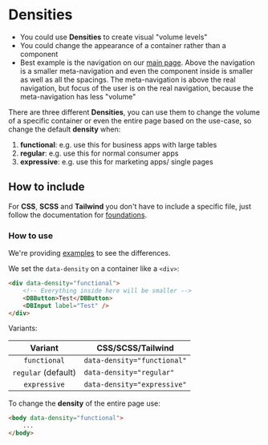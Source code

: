 # Densities

- You could use **Densities** to create visual "volume levels"
- You could change the appearance of a container rather than a component
- Best example is the navigation on our [main page](https://design-system.deutschebahn.com/core-web/review/main/). Above the navigation is a smaller meta-navigation and even the component inside is smaller as well as all the spacings. The meta-navigation is above the real navigation, but focus of the user is on the real navigation, because the meta-navigation has less "volume"

There are three different **Densities**, you can use them to change the volume of a specific container or even the entire page based on the use-case, so change the default **density** when:

1. **functional**: e.g. use this for business apps with large tables
2. **regular**: e.g. use this for normal consumer apps
3. **expressive**: e.g. use this for marketing apps/ single pages

## How to include

For **CSS**, **SCSS** and **Tailwind** you don't have to include a specific file, just follow the documentation for [foundations](../../foundations/readme).

### How to use

We're providing [examples](./examples) to see the differences.

We set the `data-density` on a container like a `<div>`:

```html
<div data-density="functional">
	<!-- Everything inside here will be smaller -->
	<DBButton>Test</DBButton>
	<DBInput label="Test" />
</div>
```

Variants:

|       Variant       | CSS/SCSS/Tailwind           |
| :-----------------: | --------------------------- |
|    `functional`     | `data-density="functional"` |
| `regular` (default) | `data-density="regular"`    |
|    `expressive`     | `data-density="expressive"` |

To change the **density** of the entire page use:

```html
<body data-density="functional">
	...
</body>
```
